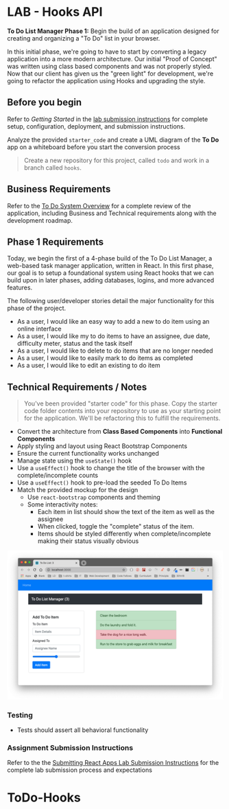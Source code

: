 # LAB - Hooks API

**To Do List Manager Phase 1:** Begin the build of an application designed for creating and organizing a "To Do" list in your browser.

In this initial phase, we're going to have to start by converting a legacy application into a more modern architecture. Our initial "Proof of Concept" was written using class based components and was not properly styled. Now that our client has given us the "green light" for development, we're going to refactor the application using Hooks and upgrading the style.

## Before you begin

Refer to *Getting Started*  in the [lab submission instructions](../../../reference/submission-instructions/labs/README.md) for complete setup, configuration, deployment, and submission instructions.

Analyze the provided `starter_code` and create a UML diagram of the **To Do** app on a whiteboard before you start the conversion process

> Create a new repository for this project, called `todo` and work in a branch called `hooks`.

## Business Requirements

Refer to the [To Do System Overview](../../apps-and-libraries/todo/README.md) for a complete review of the application, including Business and Technical requirements along with the development roadmap.

## Phase 1 Requirements

Today, we begin the first of a 4-phase build of the To Do List Manager, a web-based task manager application, written in React. In this first phase, our goal is to setup a foundational system using React hooks that we can build upon in later phases, adding databases, logins, and more advanced features.

The following user/developer stories detail the major functionality for this phase of the project.

- As a user, I would like an easy way to add a new to do item using an online interface
- As a user, I would like my to do items to have an assignee, due date, difficulty meter, status and the task itself
- As a user, I would like to delete to do items that are no longer needed
- As a user, I would like to easily mark to do items as completed
- As a user, I would like to edit an existing to do item

## Technical Requirements / Notes

> You've been provided "starter code" for this phase. Copy the starter code folder contents into your repository to use as your starting point for the application. We'll be refactoring this to fulfill the requirements.

- Convert the architecture from **Class Based Components** into **Functional Components**
- Apply styling and layout using React Bootstrap Components
- Ensure the current functionality works unchanged
- Manage state using the `useState()` hook
- Use a `useEffect()` hook to change the title of the browser with the complete/incomplete counts
- Use a `useEffect()` hook to pre-load the seeded To Do Items
- Match the provided mockup for the design
  - Use `react-bootstrap` components and theming
  - Some interactivity notes:
    - Each item in list should show the text of the item as well as the assignee
    - When clicked, toggle the "complete" status of the item.
    - Items should be styled differently when complete/incomplete making their status visually obvious

![TODO](todo.png)

### Testing

- Tests should assert all behavioral functionality

### Assignment Submission Instructions

Refer to the the [Submitting React Apps Lab Submission Instructions](../../../reference/submission-instructions/labs/react-apps.md) for the complete lab submission process and expectations
# ToDo-Hooks
